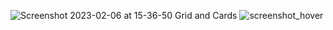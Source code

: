 
![Screenshot 2023-02-06 at 15-36-50 Grid and Cards](https://user-images.githubusercontent.com/103949296/216986784-79ed0658-9efa-4840-a4a0-f53a3a35202b.png)
![screenshot_hover](https://user-images.githubusercontent.com/103949296/216986826-8f1032b5-15ab-4bba-8bee-bc9973aa69ca.png)